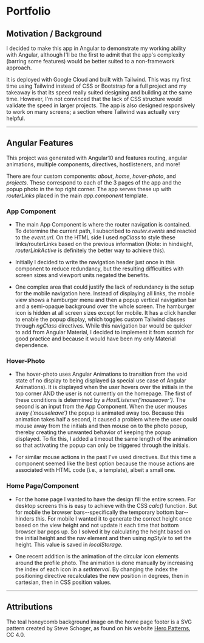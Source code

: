 # Portfolio #

## Motivation / Background ##

I decided to make this app in Angular to demonstrate my working ability with Angular, although I'll be the first to admit that the app's complexity (barring some features) would be better suited to a non-framework approach.

It is deployed with Google Cloud and built with Tailwind. This was my first time using Tailwind instead of CSS or Bootstrap for a full project and my takeaway is that its speed really suited designing and building at the same time. However, I'm not convinced that the lack of CSS structure would validate the speed in larger projects. The app is also designed responsively to work on many screens; a section where Tailwind was actually very helpful.


***
## Angular Features ##

This project was generated with Angular10 and features routing, angular animations, multiple components, directives, hostlisteners, and more! 

There are four custom components: _about_, _home_, _hover-photo_, and _projects_. These correspond to each of the 3 pages of the app and the popup photo in the top right corner. The app serves these up with _routerLinks_ placed in the main _app.component_ template. 

### App Component ### 
* The main App Component is where the router navigation is contained. To determine the current path, I subscribed to _router.events_ and reacted to the _event.url_. On the HTML side I used _ngClass_ to style these links/routerLinks based on the previous information (Note: in hindsight, _routerLinkActive_ is definitely the better way to achieve this). 

* Initially I decided to write the navigation header just once in this component to reduce redundancy, but the resulting difficulties with screen sizes and viewport units negated the benefits. 

* One complex area that could justify the lack of redundancy is the setup for the mobile navigation here. Instead of displaying all links, the mobile view shows a hamburger menu and then a popup vertical navigation bar and a semi-opaque background over the whole screen. The hamburger icon is hidden at all screen sizes except for mobile. It has a click handler to enable the popup display, which toggles custom Tailwind classes through _ngClass_ directives. While this navigation bar would be quicker to add from Angular Material, I decided to implement it from scratch for good practice and because it would have been my only Material dependence.

### Hover-Photo ###
* The hover-photo uses Angular Animations to transition from the void state of no display to being displayed (a special use case of Angular Animations). It is displayed when the user hovers over the initials in the top corner AND the user is not currently on the homepage. The first of these conditions is determined by a _HostListener('mouseover')_. The second is an input from the App Component. When the user mouses away _('mouseleave')_ the popup is animated away too. Because this animation takes half a second, it caused a problem where the user could mouse away from the initials and then mouse on to the photo popup, thereby creating the unwanted behavior of keeping the popup displayed. To fix this, I added a timeout the same length of the animation so that activating the popup can only be triggered through the initials.

* For similar mouse actions in the past I've used directives. But this time a component seemed like the best option because the mouse actions are associated with HTML code (i.e., a template), albeit a small one.

### Home Page/Component ###
* For the home page I wanted to have the design fill the entire screen. For desktop screens this is easy to achieve with the CSS _calc()_  function. But for mobile the browser bars--specifically the temporary bottom bar--hinders this. For mobile I wanted it to generate the correct height once based on the view height and not update it each time that bottom browser bar pops up. So I solved it by calculating the height based on the initial height and the nav element and then using _ngStyle_ to set the height. This value is saved in _localStorage_.

* One recent addition is the animation of the circular icon elements around the profile photo. The animation is done manually by increasing the index of each icon in a _setInterval_. By changing the index the positioning directive recalculates the new position in degrees, then in cartesian, then in CSS position values. 


***
## Attributions ##

The teal honeycomb background image on the home page footer is a SVG pattern created by Steve Schoger, as found on his website [Hero Patterns](http://www.heropatterns.com/), CC 4.0.



